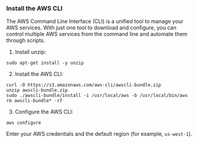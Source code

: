 ### Install the AWS CLI

The AWS Command Line Interface (CLI) is a unified tool to manage your AWS services. With just one tool to download and configure, you can control multiple AWS services from the command line and automate them through scripts.

1. Install unzip:
  ```
  sudo apt-get install -y unzip
  ```

2. Install the AWS CLI:
  ```
  curl -O https://s3.amazonaws.com/aws-cli/awscli-bundle.zip
  unzip awscli-bundle.zip
  sudo ./awscli-bundle/install -i /usr/local/aws -b /usr/local/bin/aws
  rm awscli-bundle* -rf
  ```

3. Configure the AWS CLI:
  ```
  aws configure
  ```
  Enter your AWS credentials and the default region (for example, `us-west-1`).
